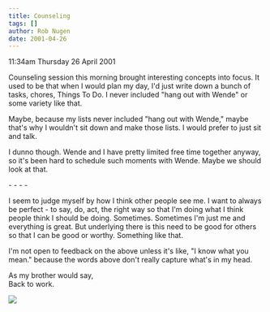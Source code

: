 ```yaml
---
title: Counseling
tags: []
author: Rob Nugen
date: 2001-04-26
---
```


<p class=date>11:34am Thursday 26 April 2001</p>

<p>Counseling session this morning brought interesting
concepts into focus.  It used to be that when I would
plan my day, I'd just write down a bunch of tasks,
chores, Things To Do.  I never included "hang out with
Wende" or some variety like that.</p>

<p>Maybe, because my lists never included "hang out
with Wende," maybe that's why I wouldn't sit down and
make those lists.  I would prefer to just sit and
talk.  </p>

<p>I dunno though.  Wende and I have pretty limited
free time together anyway, so it's been hard to
schedule such moments with Wende.  Maybe we should
look at that.</p>

<p>- - - -</p>

<p>I seem to judge myself by how I think other people
see me.  I want to always be perfect - to say, do,
act, the right way so that I'm doing what I think
people think I should be doing.  Sometimes.  Sometimes
I'm just me and everything is great.  But underlying
there is this need to be good for others so that I can
be good or worthy.  Something like that.</p>

<p>I'm not open to feedback on the above unless it's
like, "I know what you mean." because the words above
don't really capture what's in my head.</p>

<p>As my brother would say,
<br>Back to work.</p>

<p><img src="/images/rob/wL-ROB.gif"/></p>
